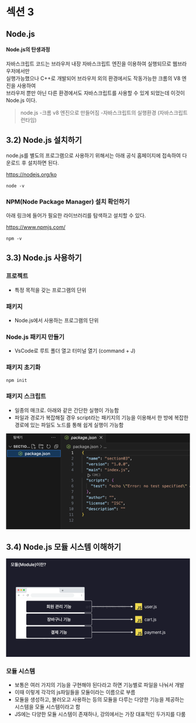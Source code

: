 # 섹션 3

## Node.js
#### Node.js의 탄생과정
자바스크립트 코드는 브라우저 내장 자바스크립트 엔진을 이용하여 실행되므로 웹브라우저에서만  
실행가능했으나 C++로 개발되어 브라우저 외의 환경에서도 작동가능한 크롬의 V8 엔진을 사용하여  
브라우저 뿐만 아닌 다른 환경에서도 자바스크립트를 사용할 수 있게 되었는데 이것이 Node.js 이다.

> node.js
> -크롬 v8 엔진으로 만들어짐
> -자바스크립트의 실행환경 (자바스크립트 런타임)
 

## 3.2) Node.js 설치하기

node.js를 별도의 프로그램으로 사용하기 위해서는 아래 공식 홈페이지에 접속하여 다운로드 후 설치하면 된다.

https://nodejs.org/ko

```
node -v
```

### NPM(Node Package Manager) 설치 확인하기

아래 링크에 들어가 필요한 라이브러리를 탐색하고 설치할 수 있다.

https://www.npmjs.com/

```
npm -v
```

## 3.3) Node.js 사용하기

### 프로젝트
- 특정 목적을 갖는 프로그램의 단위
### 패키지
- Node.js에서 사용하는 프로그램의 단위 
### Node.js 패키지 만들기
- VsCode로 루트 폴더 열고 터미널 열기 (command + J)

### 패키지 초기화
```
npm init
```

### 패키지 스크립트
- 일종의 매크로. 아래와 같은 간단한 실행이 가능함
- 파일과 경로가 복잡해질 경우 script라는 패키지의 기능을 이용해서 한 방에 복잡한 경로에 있는 파일도 노드를 통해 쉽게 실행이 가능함

![](https://github.com/dididiri1/TIL/blob/main/React/images/03_01.png?raw=true)

## 3.4) Node.js 모듈 시스템 이해하기

![](https://github.com/dididiri1/TIL/blob/main/React/images/03_02.png?raw=true)

### 모듈 시스템
- 보통은 여러 가지의 기능을 구현해야 된다라고 하면 기능별로 파일을 나눠서 개발
- 이때 이렇게 각각의 js파일들을 모듈이라는 이름으로 부름
- 모듈을 생성하고, 불러오고 사용하는 등의 모듈을 다루는 다양한 기능을 제공하는 시스템을 모듈 시스템이라고 함
- JS에는 다양한 모듈 시스템이 존재하나, 강의에서는 가장 대표적인 두가지를 다룸
